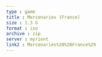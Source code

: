 ```yaml
---
type : game
title : Mercenaries (France)
size : 1.3 G
format : iso
archive : zip
server : myrient
link2 : Mercenaries%20%28France%29
---
```

